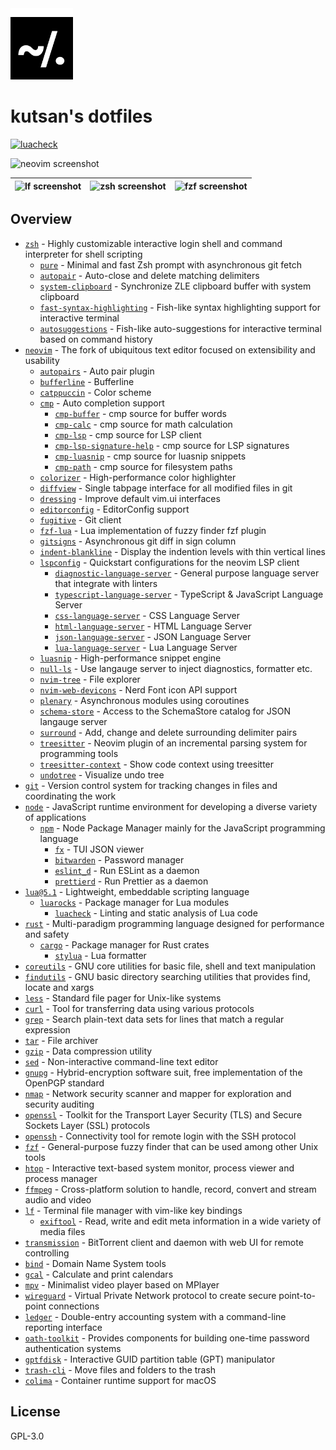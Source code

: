 <img width="100" src="https://github.com/kutsan/dotfiles/raw/master/.github/assets/logo.png" alt="Logo" />

# kutsan's dotfiles

[![luacheck](https://github.com/kutsan/dotfiles/actions/workflows/luacheck.yml/badge.svg)](https://github.com/kutsan/dotfiles/actions/workflows/luacheck.yml)

![neovim screenshot](https://user-images.githubusercontent.com/10108377/140420895-a3ed425b-e19f-4970-b0b5-9d25eec3fbe7.png)

| ![lf screenshot](https://user-images.githubusercontent.com/10108377/140654098-bafadfdf-76d9-43ac-87b9-e42308ea11a3.png) | ![zsh screenshot](https://user-images.githubusercontent.com/10108377/140654211-2bd25f1a-2677-4cf7-ab2e-d043e65e40e5.png) | ![fzf screenshot](https://user-images.githubusercontent.com/10108377/140654357-1bc87a9c-b395-458c-81d4-ce992c589fac.png) |
| ----------------------------------------------------------------------------------------------------------------------- | ------------------------------------------------------------------------------------------------------------------------ | ------------------------------------------------------------------------------------------------------------------------ |

## Overview

- [`zsh`](https://github.com/zsh-users/zsh) - Highly customizable interactive login shell and command interpreter for shell scripting
  - [`pure`](https://github.com/kutsan/pure) - Minimal and fast Zsh prompt with asynchronous git fetch
  - [`autopair`](https://github.com/hlissner/zsh-autopair) - Auto-close and delete matching delimiters
  - [`system-clipboard`](https://github.com/kutsan/zsh-system-clipboard) - Synchronize ZLE clipboard buffer with system clipboard
  - [`fast-syntax-highlighting`](https://github.com/kutsan/fast-syntax-highlighting) - Fish-like syntax highlighting support for interactive terminal
  - [`autosuggestions`](https://github.com/zsh-users/zsh-autosuggestions) - Fish-like auto-suggestions for interactive terminal based on command history
- [`neovim`](https://github.com/neovim/neovim) - The fork of ubiquitous text editor focused on extensibility and usability
  - [`autopairs`](https://github.com/windwp/nvim-autopairs) - Auto pair plugin
  - [`bufferline`](https://github.com/akinsho/nvim-bufferline.lua) - Bufferline
  - [`catppuccin`](https://github.com/catppuccin/nvim) - Color scheme
  - [`cmp`](https://github.com/hrsh7th/nvim-cmp) - Auto completion support
    - [`cmp-buffer`](https://github.com/hrsh7th/cmp-buffer) - cmp source for buffer words
    - [`cmp-calc`](https://github.com/hrsh7th/cmp-calc) - cmp source for math calculation
    - [`cmp-lsp`](https://github.com/hrsh7th/cmp-nvim-lsp) - cmp source for LSP client
    - [`cmp-lsp-signature-help`](https://github.com/hrsh7th/cmp-nvim-lsp-signature-help) - cmp source for LSP signatures
    - [`cmp-luasnip`](https://github.com/saadparwaiz1/cmp_luasnip) - cmp source for luasnip snippets
    - [`cmp-path`](https://github.com/hrsh7th/cmp-path) - cmp source for filesystem paths
  - [`colorizer`](https://github.com/norcalli/nvim-colorizer.lua) - High-performance color highlighter
  - [`diffview`](https://github.com/sindrets/diffview.nvim) - Single tabpage interface for all modified files in git
  - [`dressing`](https://github.com/stevearc/dressing.nvim) - Improve default vim.ui interfaces
  - [`editorconfig`](https://github.com/gpanders/editorconfig.nvim) - EditorConfig support
  - [`fugitive`](https://github.com/tpope/vim-fugitive) - Git client
  - [`fzf-lua`](https://github.com/ibhagwan/fzf-lua) - Lua implementation of fuzzy finder fzf plugin
  - [`gitsigns`](https://github.com/lewis6991/gitsigns.nvim) - Asynchronous git diff in sign column
  - [`indent-blankline`](https://github.com/lukas-reineke/indent-blankline.nvim) - Display the indention levels with thin vertical lines
  - [`lspconfig`](https://github.com/neovim/nvim-lspconfig) - Quickstart configurations for the neovim LSP client
    - [`diagnostic-language-server`](https://github.com/iamcco/diagnostic-languageserver) - General purpose language server that integrate with linters
    - [`typescript-language-server`](https://github.com/theia-ide/typescript-language-server) - TypeScript & JavaScript Language Server
    - [`css-language-server`](https://github.com/vscode-langservers/vscode-css-languageserver-bin) - CSS Language Server
    - [`html-language-server`](https://github.com/vscode-langservers/vscode-html-languageserver-bin) - HTML Language Server
    - [`json-language-server`](https://github.com/vscode-langservers/vscode-json-languageserver) - JSON Language Server
    - [`lua-language-server`](https://github.com/sumneko/lua-language-server) - Lua Language Server
  - [`luasnip`](https://github.com/L3MON4D3/LuaSnip) - High-performance snippet engine
  - [`null-ls`](https://github.com/jose-elias-alvarez/null-ls.nvim) - Use langauge server to inject diagnostics, formatter etc.
  - [`nvim-tree`](https://github.com/kyazdani42/nvim-tree.lua) - File explorer
  - [`nvim-web-devicons`](https://github.com/kyazdani42/nvim-web-devicons) - Nerd Font icon API support
  - [`plenary`](https://github.com/nvim-lua/plenary.nvim) - Asynchronous modules using coroutines
  - [`schema-store`](https://github.com/b0o/SchemaStore.nvim) - Access to the SchemaStore catalog for JSON langauge server
  - [`surround`](https://github.com/kylechui/nvim-surround) - Add, change and delete surrounding delimiter pairs
  - [`treesitter`](https://github.com/nvim-treesitter/nvim-treesitter) - Neovim plugin of an incremental parsing system for programming tools
  - [`treesitter-context`](https://github.com/nvim-treesitter/nvim-treesitter-context) - Show code context using treesitter
  - [`undotree`](https://github.com/mbbill/undotree) - Visualize undo tree
- [`git`](https://git-scm.com) - Version control system for tracking changes in files and coordinating the work
- [`node`](https://nodejs.org) - JavaScript runtime environment for developing a diverse variety of applications
  - [`npm`](https://www.npmjs.com) - Node Package Manager mainly for the JavaScript programming language
    - [`fx`](https://github.com/antonmedv/fx) - TUI JSON viewer
    - [`bitwarden`](https://github.com/bitwarden/cli) - Password manager
    - [`eslint_d`](https://github.com/mantoni/eslint_d.js) - Run ESLint as a daemon
    - [`prettierd`](https://github.com/fsouza/prettierd) - Run Prettier as a daemon
- [`lua@5.1`](https://www.lua.org) - Lightweight, embeddable scripting language
  - [`luarocks`](https://luarocks.org) - Package manager for Lua modules
    - [`luacheck`](https://github.com/mpeterv/luacheck) - Linting and static analysis of Lua code
- [`rust`](https://www.rust-lang.org) - Multi-paradigm programming language designed for performance and safety
  - [`cargo`](https://crates.io) - Package manager for Rust crates
    - [`stylua`](https://github.com/johnnymorganz/stylua) - Lua formatter
- [`coreutils`](https://www.gnu.org/software/coreutils/coreutils.html) - GNU core utilities for basic file, shell and text manipulation
- [`findutils`](https://www.gnu.org/software/findutils) - GNU basic directory searching utilities that provides find, locate and xargs
- [`less`](http://www.greenwoodsoftware.com/less) - Standard file pager for Unix-like systems
- [`curl`](https://github.com/curl/curl) - Tool for transferring data using various protocols
- [`grep`](https://www.gnu.org/software/grep) - Search plain-text data sets for lines that match a regular expression
- [`tar`](https://www.gnu.org/software/tar) - File archiver
- [`gzip`](https://www.gnu.org/software/gzip) - Data compression utility
- [`sed`](https://www.gnu.org/software/sed) - Non-interactive command-line text editor
- [`gnupg`](https://www.gnupg.org) - Hybrid-encryption software suit, free implementation of the OpenPGP standard
- [`nmap`](https://github.com/nmap/nmap) - Network security scanner and mapper for exploration and security auditing
- [`openssl`](https://github.com/openssl/openssl) - Toolkit for the Transport Layer Security (TLS) and Secure Sockets Layer (SSL) protocols
- [`openssh`](https://www.openssh.com) - Connectivity tool for remote login with the SSH protocol
- [`fzf`](https://github.com/junegunn/fzf) - General-purpose fuzzy finder that can be used among other Unix tools
- [`htop`](https://github.com/hishamhm/htop) - Interactive text-based system monitor, process viewer and process manager
- [`ffmpeg`](https://github.com/FFmpeg/FFmpeg) - Cross-platform solution to handle, record, convert and stream audio and video
- [`lf`](https://github.com/gokcehan/lf) - Terminal file manager with vim-like key bindings
  - [`exiftool`](http://www.sno.phy.queensu.ca/~phil/exiftool) - Read, write and edit meta information in a wide variety of media files
- [`transmission`](https://github.com/transmission/transmission) - BitTorrent client and daemon with web UI for remote controlling
- [`bind`](https://source.isc.org/cgi-bin/gitweb.cgi) - Domain Name System tools
- [`gcal`](https://www.gnu.org/software/gcal) - Calculate and print calendars
- [`mpv`](https://github.com/mpv-player/mpv) - Minimalist video player based on MPlayer
- [`wireguard`](https://github.com/WireGuard/wireguard-go) - Virtual Private Network protocol to create secure point-to-point connections
- [`ledger`](https://github.com/ledger/ledger) - Double-entry accounting system with a command-line reporting interface
- [`oath-toolkit`](https://www.nongnu.org/oath-toolkit) - Provides components for building one-time password authentication systems
- [`gptfdisk`](https://www.rodsbooks.com/gdisk) - Interactive GUID partition table (GPT) manipulator
- [`trash-cli`](https://github.com/andreafrancia/trash-cli) - Move files and folders to the trash
- [`colima`](https://github.com/abiosoft/colima) - Container runtime support for macOS

## License

GPL-3.0
